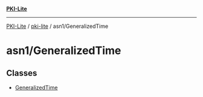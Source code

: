 [**PKI-Lite**](../../../README.md)

---

[PKI-Lite](../../../README.md) / [pki-lite](../../README.md) / asn1/GeneralizedTime

# asn1/GeneralizedTime

## Classes

- [GeneralizedTime](classes/GeneralizedTime.md)

